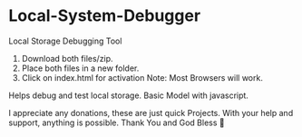 # Local-System-Debugger
Local Storage Debugging Tool

1. Download both files/zip.
2. Place both files in a new folder.
3. Click on index.html for activation
   Note: Most Browsers will work.

Helps debug and test local storage. Basic Model with javascript.

I appreciate any donations, these are just quick Projects. With your help and support, anything is possible. 
Thank You and God Bless 🙏
